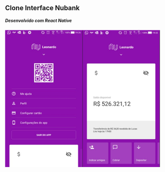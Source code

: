 ## Clone Interface Nubank

##### Desenvolvido com React Native

![nubank](https://github.com/leonardodelira/nubank_mobile/blob/master/src/assets/nu.jpg)
